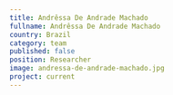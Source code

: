 ```yaml
---
title: Andrêssa De Andrade Machado
fullname: Andrêssa De Andrade Machado
country: Brazil
category: team
published: false
position: Researcher
image: andressa-de-andrade-machado.jpg
project: current
---
```

